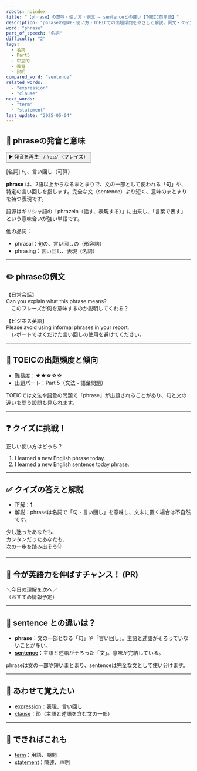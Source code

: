 ```yaml
---
robots: noindex
title: "【phrase】の意味・使い方・例文 ― sentenceとの違い【TOEIC英単語】"
description: "phraseの意味・使い方・TOEICでの出題傾向をやさしく解説。例文・クイズ付きでsentenceとの違いもわかりやすく学べます。"
word: "phrase"
part_of_speech: "名詞"
difficulty: "2"
tags:
  - 名詞
  - Part5
  - 中立的
  - 教育
  - 説明
compared_word: "sentence"
related_words:
  - "expression"
  - "clause"
next_words:
  - "term"
  - "statement"
last_update: "2025-05-04"
---
```


## 🔰 phraseの発音と意味

<button class="play-audio" onclick="playTTS('phrase')">
  <span class="play-audio-main">
    ▶️ 発音を再生　/ˈfreɪz/
  </span>
  <span class="play-audio-sub">
    （フレイズ）
  </span>
</button>

[名詞] 句、言い回し（可算）

**phrase** は、2語以上からなるまとまりで、文の一部として使われる「句」や、特定の言い回しを指します。完全な文（sentence）より短く、意味のまとまりを持つ表現です。

語源はギリシャ語の「phrazein（話す、表現する）」に由来し、「言葉で表す」という意味合いが強い単語です。

他の品詞：  
- phrasal：句の、言い回しの（形容詞）
- phrasing：言い回し、表現（名詞）

---

## ✏️ phraseの例文

【日常会話】  
Can you explain what this phrase means?  
　このフレーズが何を意味するのか説明してくれる？

【ビジネス英語】  
Please avoid using informal phrases in your report.  
　レポートではくだけた言い回しの使用を避けてください。

---

## 🎯 TOEICの出題頻度と傾向

- 難易度：★★☆☆☆
- 出題パート：Part 5（文法・語彙問題）

TOEICでは文法や語彙の問題で「phrase」が出題されることがあり、句と文の違いを問う設問も見られます。

---

## ❓ クイズに挑戦！

正しい使い方はどっち？

1. I learned a new English phrase today.  
2. I learned a new English sentence today phrase.

---

## ✅ クイズの答えと解説

- 正解：**1**
- 解説：phraseは名詞で「句・言い回し」を意味し、文末に置く場合は不自然です。

少し迷ったあなたも、  
カンタンだったあなたも、  
次の一歩を踏み出そう👇️

---

## 🚀 今が英語力を伸ばすチャンス！ (PR)

<div class="info-center">
＼今日の理解を次へ／<br>  
（おすすめ情報予定）
</div>

---

## 🤔  sentence との違いは？

- **phrase**：文の一部となる「句」や「言い回し」。主語と述語がそろっていないことが多い。
- **[sentence](/word/sentence/)**：主語と述語がそろった「文」。意味が完結している。

phraseは文の一部や短いまとまり、sentenceは完全な文として使い分けます。

---

## 🧩 あわせて覚えたい

- [expression](/word/expression/)：表現、言い回し
- [clause](/word/clause/)：節（主語と述語を含む文の一部）

---

## 📖 できればこれも

- [term](/word/term/)：用語、期間
- [statement](/word/statement/)：陳述、声明

<!-- cvid: aid20_bid45 -->
